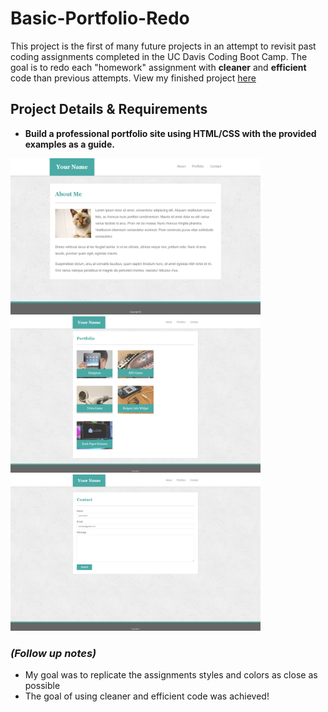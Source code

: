 # Basic-Portfolio-Redo
<p>This project is the first of many future projects in an attempt to revisit past coding assignments completed in the UC Davis Coding Boot Camp. The goal is to redo each "homework" assignment with <strong>cleaner</strong> and <strong>efficient</strong> code than previous attempts. View my finished project <a href="https://bksaechao.github.io/Basic-Portfolio-Redo/">here</a></p>

## Project Details & Requirements
<ul>
<li>
<strong>Build a professional portfolio site using HTML/CSS with the provided examples as a guide.</strong>
</li>
</ul>


<p float="left">
<img src="assets/images/portfolio-about-me.png" height="250" width="400" alt="portfolio">
<img src="assets/images/portfolio-gallery.png" height="250" width="400" alt="projects">
<img src="assets/images/portfolio-contact.png" height="250" width="400" alt="contact">
</p>

### *(Follow up notes)*
<ul>
  <li>
    My goal was to replicate the assignments styles and colors as close as possible
  </li>
  <li>
    The goal of using cleaner and efficient code was achieved!
  </li>
</ul>
